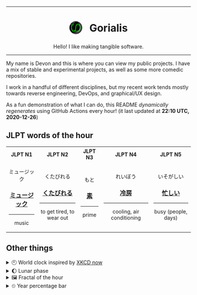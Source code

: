 ***

<h1 align="center">
<sub>
    <img src="readme/resources/avatar.png" height="36">
</sub>
&nbsp;
Gorialis
</h1>
<p align="center">
Hello! I like making tangible software.
</p>

***

My name is Devon and this is where you can view my public projects. I have a mix of stable and experimental projects, as well as some more comedic repositories.

I work in a handful of different disciplines, but my recent work tends mostly towards reverse engineering, DevOps, and graphical/UX design.

As a fun demonstration of what I can do, this README *dynamically regenerates* using GitHub Actions every hour! (it last updated at **22:10 UTC, 2020-12-26**)

<h2>JLPT words of the hour</h2>
<table>
    <tr>
        <th>JLPT N1</th>
        <th>JLPT N2</th>
        <th>JLPT N3</th>
        <th>JLPT N4</th>
        <th>JLPT N5</th>
    </tr>
    <tr>
        <td>
            <p align="center">ミュージック</p>
            <h3 align="center"><b><a href="https://jisho.org/search/%E3%83%9F%E3%83%A5%E3%83%BC%E3%82%B8%E3%83%83%E3%82%AF">ミュージック</a></b></h3>
            <hr>
            <p align="center">music</p>
        </td>
        <td>
            <p align="center">くたびれる</p>
            <h3 align="center"><b><a href="https://jisho.org/search/%E3%81%8F%E3%81%9F%E3%81%B3%E3%82%8C%E3%82%8B">くたびれる</a></b></h3>
            <hr>
            <p align="center">to get tired,<wbr> to wear out</p>
        </td>
        <td>
            <p align="center">もと</p>
            <h3 align="center"><b><a href="https://jisho.org/search/%E7%B4%A0">素</a></b></h3>
            <hr>
            <p align="center">prime</p>
        </td>
        <td>
            <p align="center">れいぼう</p>
            <h3 align="center"><b><a href="https://jisho.org/search/%E5%86%B7%E6%88%BF">冷房</a></b></h3>
            <hr>
            <p align="center">cooling,<wbr> air conditioning</p>
        </td>
        <td>
            <p align="center">いそがしい</p>
            <h3 align="center"><b><a href="https://jisho.org/search/%E5%BF%99%E3%81%97%E3%81%84">忙しい</a></b></h3>
            <hr>
            <p align="center">busy (people,<wbr> days)</p>
        </td>
    </tr>
</table>

<h2>Other things</h2>
<details>
<summary>🕙  World clock inspired by <a href="https://xkcd.com/now">XKCD now</a></summary>

> <img src="generated/now.png" width="512">

</details>
<details>
<summary>🌔 Lunar phase</summary>

The moon is approximately 43.51% through its phase (Waxing Gibbous).

</details>
<details>
<summary>&#x1f5bc; Fractal of the hour</summary>

> <img src="generated/fractal.png" width="512">

</details>
<details>
<summary>&#x23f2; Year percentage bar</summary>
<pre><code>2020 [███████████████████▁] 98.61%</code></pre>
</details>
